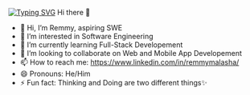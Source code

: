 
[![Typing SVG](https://readme-typing-svg.demolab.com?font=Fira+Code&pause=1000&center=true&width=435&lines=Always+Learning+new+things;Keep+Moving...;Deliver+Value+wherever+you+are;You+have+one+Life;only+one;Just+a+chance+to+make+it+count)](https://git.io/typing-svg)
Hi there 👋

- 👋 Hi, I’m Remmy, aspiring SWE
- 👀 I’m interested in Software Engineering
- 🌱 I’m currently learning Full-Stack Developement
- 💞️ I’m looking to collaborate on Web and Mobile App Developement
- 📫 How to reach me: https://www.linkedin.com/in/remmymalasha/
- 😄 Pronouns: He/Him
- ⚡ Fun fact: Thinking and Doing are two different things✨ 

<!---
MalashaRemmy/MalashaRemmy is a ✨ special ✨ repository because its `README.md` (this file) appears on your GitHub profile.
You can click the Preview link to take a look at your changes.
--->
